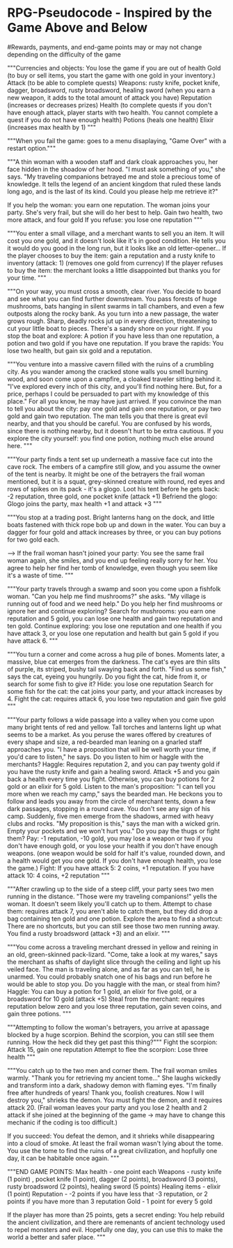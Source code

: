 # RPG-Pseudocode - Inspired by the Game Above and Below
#Rewards, payments, and end-game points may or may not change depending on the difficulty of the game

"""Currencies and objects:
You lose the game if you are out of health
Gold (to buy or sell items, you start the game with one gold in your inventory.)
Attack (to be able to complete quests)
Weapons: rusty knife, pocket knife, dagger, broadsword, rusty broadsword, healing sword (when you earn a new weapon, it adds to the total amount of attack you have)
Reputation (increases or decreases prizes)
Health (to complete quests if you don't have enough attack, player starts with two health. You cannot complete a quest if you do not have enough health)
Potions (heals one health)
Elixir (increases max health by 1)
"""

"""When you fail the game: goes to a menu disaplaying, "Game Over" with a restart option."""


"""A thin woman with a wooden staff and dark cloak approaches you, her face hidden in the shoadow of her hood. "I must ask something of you," she says. "My traveling companions betrayed me and stole a precious tome of knowledge.  It tells the legend of an ancient kingdom that ruled these lands long ago, and is the last of its kind. Could you please help me retrieve it?"

  If you help the woman: you earn one reputation. The woman joins your party. She's very frail, but she will do her best to help. Gain two health, two more attack, and four gold
  If you refuse: you lose one reputation
"""
  
"""You enter a small village, and a merchant wants to sell you an item. It will cost you one gold, and it doesn't look like it's in good condition. He tells you it would do you good in the long run, but it looks like an old letter-opener...
   If the player chooses to buy the item: gain a reputation and a rusty knife to inventory (attack: 1) (removes one gold from currency)
   If the player refuses to buy the item: the merchant looks a little disappointed but thanks you for your time.
"""
 
"""On your way, you must cross a smooth, clear river. You decide to board and see what you can find further downstream. You pass forests of huge mushrooms, bats hanging in silent swarms in tall chambers, and even a few outposts along the rocky bank. As you turn into a new passage, the water grows rough. Sharp, deadly rocks jut up in every direction, threatening to cut your little boat to pieces. There's a sandy shore on your right.
  If you stop the boat and explore: A potion if you have less than one reputation, a potion and two gold if you have one reputation.
  If you brave the rapids: You lose two health, but gain six gold and a reputation.

"""You venture into a massive cavern filled with the ruins of a crumbling city. As you wander among the cracked stone walls you smell burning wood, and soon come upon a campfire, a cloaked traveler sitting behind it. "I've explored every inch of this city, and you'll find nothing here. But, for a price, perhaps I could be persuaded to part with my knowledge of this place." For all you know, he may have just arrived.
  If you convince the man to tell you about the city: pay one gold and gain one reputation, or pay two gold and gain two reputation. The man tells you that there is great evil nearby, and that you should be careful. You are confused by his words, since there is nothing nearby, but it doesn't hurt to be extra cautious.
  If you explore the city yourself: you find one potion, nothing much else around here.
"""

"""Your party finds a tent set up underneath a massive face cut into the cave rock. The embers of a campfire still glow, and you assume the owner of the tent is nearby. It might be one of the betrayers the frail woman mentioned, but it is a squat, grey-skinned creature with round, red eyes and rows of spikes on its pack - it's a glogo.
  Loot his tent before he gets back: -2 reputation, three gold, one pocket knife (attack +1)
  Befriend the glogo: Glogo joins the party, max health +1 and attack +3
"""

"""You stop at a trading post. Bright lanterns hang on the dock, and little boats fastened with thick rope bob up and down in the water.
  You can buy a dagger for four gold and attack increases by three, or you can buy potions for two gold each.

--> If the frail woman hasn't joined your party: You see the same frail woman again, she smiles, and you end up feeling really sorry for her. You agree to help her find her tomb of knowledge, even though you seem like it's a waste of time.
  """
  
"""Your party travels through a swamp and soon you come upon a fishfolk woman. "Can you help me find mushrooms?" she asks. "My village is running out of food and we need help." Do you help her find mushrooms or ignore her and continue exploring?
   Search for mushrooms: you earn one reputation and 5 gold, you can lose one health and gain two reputation and ten gold.
   Continue exploring: you lose one reputation and one health if you have attack 3, or you lose one reputation and health but gain 5 gold if you have attack 6.
"""

"""You turn a corner and come across a hug pile of bones. Moments later, a massive, blue cat emerges from the darkness. The cat's eyes are thin slits of purple, its striped, bushy tail swaying back and forth. "Find us some fish," says the cat, eyeing you hungrily. Do you fight the cat, hide from it, or search for some fish to give it?
   Hide: you lose one reputation
   Search for some fish for the cat: the cat joins your party, and your attack increases by 4.
   Fight the cat: requires attack 6, you lose two reputation and gain five gold
"""

"""Your party follows a wide passage into a valley when you come upon many bright tents of red and yellow. Tall torches and lanterns light up what seems to be a market. As you peruse the wares offered by creatures of every shape and size, a red-bearded man leaning on a gnarled staff approaches you. "I have a proposition that will be well worth your time, if you'd care to listen," he says. Do you listen to him or haggle with the merchants?
   Haggle: Requires reputation 2, and you can pay twenty gold if you have the rusty knife and gain a healing sword. Attack +5 and you gain back a health every time you fight. Otherwise, you can buy potions for 2 gold or an elixir for 5 gold.
   Listen to the man's proposition:
"I can tell you more when we reach my camp," says the bearded man. He beckons you to follow and leads you away from the circle of merchant tents, down a few dark passages, stopping in a round cave. You don't see any sign of his camp. Suddenly, five men emerge from the shadows, armed with heavy clubs and rocks. "My proposition is this," says the man with a wicked grin. Empty your pockets and we won't hurt you." Do you pay the thugs or fight them?
   Pay: -1 reputation, -10 gold, you may lose a weapon or two if you don't have enough gold, or you lose your health if you don't have enough weapons.
      (one weapon would be sold for half it's value, rounded down, and a health would get you one gold. If you don't have enough health, you lose the game.)
   Fight: If you have attack 5: 2 coins, +1 reputation. If you have attack 10: 4 coins, +2 reputation
"""
   
"""After crawling up to the side of a steep cliff, your party sees two men running in the distance. "Those were my traveling companions!" yells the woman. It doesn't seem likely you'll catch up to them.
   Attempt to chase them: requires attack 7, you aren't able to catch them, but they did drop a bag containing ten gold and one potion.
   Explore the area to find a shortcut: There are no shortcuts, but you can still see those two men running away. You find a rusty broadsword (attack +3) and an elixir.
"""

"""You come across a traveling merchant dressed in yellow and reining in an old, green-skinned pack-lizard. "Come, take a look at my wares," says the merchant as shafts of daylight slice through the ceiling and light up his veiled face. The man is traveling alone, and as far as you can tell, he is unarmed. You could probably snatch one of his bags and run before he would be able to stop you. Do you haggle with the man, or steal from him?
   Haggle: You can buy a potion for 1 gold, an elixir for five gold, or a broadsword for 10 gold (attack +5)
   Steal from the merchant: requires reputation below zero and you lose three reputation, gain seven coins, and gain three potions.
"""

"""Attempting to follow the woman's betrayers, you arrive at apassage blocked by a huge scorpion. Behind the scorpion, you can still see them running. How the heck did they get past this thing?"""
   Fight the scorpion: Attack 15, gain one reputation
   Attempt to flee the scorpion: Lose three health
"""

"""You catch up to the two men and corner them. The frail woman smiles warmly. "Thank you for retrieving my ancient tome..." She laughs wickedly and transform into a dark, shadowy demon with flaming eyes. "I'm finally free after hundreds of years! Thank you, foolish creatures. Now I will destroy you," shrieks the demon. You must fight the demon, and it requires attack 20. (Frail woman leaves your party and you lose 2 health and 2 attack if she joined at the beginning of the game -> may have to change this mechanic if the coding is too difficult.)

If you succeed:
You defeat the demon, and it shrieks while disappearing into a cloud of smoke. At least the frail woman wasn't lying about the tome. You use the tome to find the ruins of a great civilization, and hopfully one day, it can be habitable once again.
"""

"""END GAME POINTS:
Max health - one point each
Weapons - rusty knife (1 point) , pocket knife (1 point), dagger (2 points), broadsword (3 points), rusty broadsword (2 points), healing sword (5 points)
Healing items - elixir (1 point)
Reputation - -2 points if you have less that -3 reputation, or 2 points if you have more than 3 reputation
Gold - 1 point for every 5 gold

If the player has more than 25 points, gets a secret ending:
You help rebuild the ancient civilization, and there are remenants of ancient technology used to repel monsters and evil. Hopefully one day, you can use this to make the world a better and safer place.
"""
